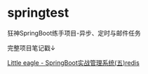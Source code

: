 # springtest
狂神SpringBoot练手项目-异步、定时与邮件任务

完整项目笔记戳↓

[Little eagle - SpringBoot实战管理系统(五)redis](https://shunliu.xyz/posts/35413.html#more)
